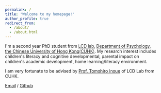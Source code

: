 ```yaml
---
permalink: /
title: "Welcome to my homepage!"
author_profile: true
redirect_from: 
  - /about/
  - /about.html
---
```


I'm a second year PhD student from [LCD lab](https://sites.google.com/view/lcdlabcuhk/home), [Department of Psychology](https://www.psy.cuhk.edu.hk/), [the Chinese University of Hong Kong(CUHK)](https://www.cuhk.edu.hk/chinese/index.html/). My research interest includes children's literacy and cognitive developmental, parental impact on children's academic development, home learning/literacy environment.

I am very fortunate to be advised by [Prof. Tomohiro Inoue](https://scholar.google.com/citations?user=JWPWRUUAAAAJ&hl=ja) of LCD Lab from CUHK.


[Email](mailto:anna2022@link.cuhk.edu.hk) / [Github](https://github.com/AnnaJiaJunZhang) 



